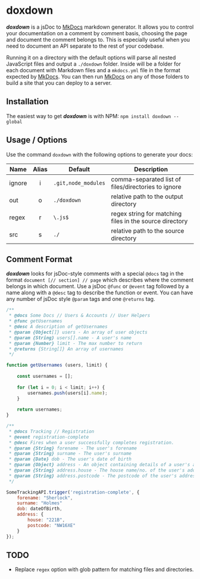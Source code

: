 # doxdown

***doxdown*** is a jsDoc to [MkDocs](http://www.mkdocs.org/) markdown generator. It allows you to control your documentation on a comment by comment basis, choosing the page and document the comment belongs to. This is especially useful when you need to document an API separate to the rest of your codebase.

Running it on a directory with the default options will parse all nested JavaScript files and output a `./doxdown` folder. Inside will be a folder for each document with Markdown files and a `mkdocs.yml` file in the format expected by [MkDocs](http://www.mkdocs.org/). You can then run [MkDocs](http://www.mkdocs.org/) on any of those folders to build a site that you can deploy to a server.

## Installation

The easiest way to get ***doxdown*** is with NPM: `npm install doxdown --global`

## Usage / Options

Use the command `doxdown` with the following options to generate your docs:

Name | Alias | Default | Description
--- | :---: | --- | ---
ignore | i | `.git,node_modules` | comma-separated list of files/directories to ignore
out | o | `./doxdown` | relative path to the output directory
regex | r | `\.js$` | regex string for matching files in the source directory
src | s | `./` | relative path to the source directory

## Comment Format

***doxdown*** looks for jsDoc-style comments with a special `@docs` tag in the format `document [// section] // page` which describes where the comment belongs in which document. Use a jsDoc `@func` or `@event` tag followed by a name along with a `@desc` tag to describe the function or event. You can have any number of jsDoc style `@param` tags and one `@returns` tag.

```javascript
/**
 * @docs Some Docs // Users & Accounts // User Helpers
 * @func getUsernames
 * @desc A description of getUsernames
 * @param {Object[]} users - An array of user objects
 * @param {String} users[].name - A user's name
 * @param {Number} limit - The max number to return
 * @returns {String[]} An array of usernames
 */

function getUsernames (users, limit) {
	
	const usernames = [];
	
	for (let i = 0; i < limit; i++) {
		usernames.push(users[i].name);
	}
	
	return usernames;
}

/**
 * @docs Tracking // Registration
 * @event registration-complete
 * @desc Fires when a user successfully completes registration.
 * @param {String} forename - The user's forename
 * @param {String} surname - The user's surname
 * @param {Date} dob - The user's date of birth
 * @param {Object} address - An object containing details of a user's address
 * @param {String} address.house - The house name/no. of the user's address
 * @param {String} address.postcode - The postcode of the user's address
 */

SomeTrackingAPI.trigger('registration-complete', {
	forename: "Sherlock",
	surname: "Holmes"
	dob: dateOfBirth,
	address: {
		house: "221B",
		postcode: "NW16XE"
	}
});

```

## TODO
- Replace `regex` option with glob pattern for matching files and directories.
